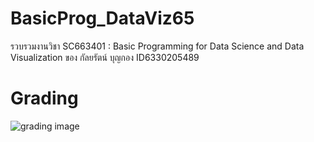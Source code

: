 # BasicProg_DataViz65
รวบรวมงานวิชา  SC663401 : Basic Programming for Data Science and Data Visualization ของ กัลยรัตน์ บุญกอง ID6330205489

# Grading
![grading image](grading(1).jpg)

